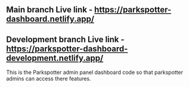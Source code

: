 ## Main branch Live link - https://parkspotter-dashboard.netlify.app/
## Development branch Live link - https://parkspotter-dashboard-development.netlify.app/
This is the Parkspotter admin panel dashboard code so that parkspotter admins can access there features.